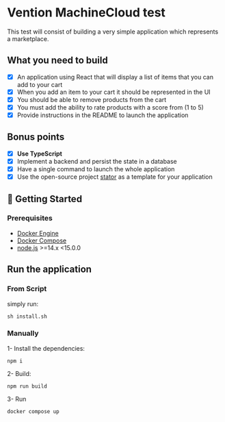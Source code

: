 # Vention MachineCloud test

This test will consist of building a very simple application which represents a marketplace.

## What you need to build
- [x] An application using React that will display a list of items that you can add to your cart
- [x] When you add an item to your cart it should be represented in the UI
- [x] You should be able to remove products from the cart
- [x] You must add the ability to rate products with a score from (1 to 5)
- [x] Provide instructions in the README to launch the application

## Bonus points
- [x] **Use TypeScript**
- [x] Implement a backend and persist the state in a database
- [x] Have a single command to launch the whole application
- [x] Use the open-source project [stator](https://github.com/chocolat-chaud-io/stator) as a template for your application

## 🚀 Getting Started

### Prerequisites

- [Docker Engine](https://docs.docker.com/engine/)
- [Docker Compose](https://docs.docker.com/compose/install/)
- [node.js](https://nodejs.org/en/download/) >=14.x <15.0.0

## Run the application

### From Script
simply run:

```
sh install.sh
```

### Manually 
1- Install the dependencies:

```
npm i
```

2- Build: 

```
npm run build
```

3- Run
```
docker compose up
```
